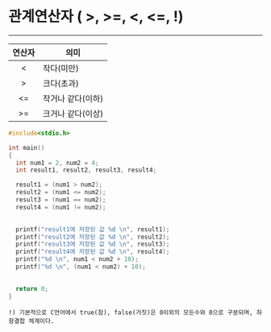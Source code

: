 # 관계연산자 ( >, >=, <, <=, !)
---

|연산자|의미|
|:---:|----|
|<|작다(미만)|
|>|크다(초과)|
|<=|작거나 같다(이하)|
|>=|크거나 같다(이상)|


```c
#include<stdio.h>

int main()
{
  int num1 = 2, num2 = 4;
  int result1, result2, result3, result4;

  result1 = (num1 > num2);
  result2 = (num1 <= num2);
  result3 = (num1 == num2);
  result4 = (num1 != num2);
  

  printf("result1에 저장된 값 %d \n", result1); 
  printf("result2에 저장된 값 %d \n", result2);
  printf("result3에 저장된 값 %d \n", result3);
  printf("result4에 저장된 값 %d \n", result4);
  printf("%d \n", num1 < num2 + 10); 
  printf("%d \n", (num1 < num2) + 10); 
  

  return 0;
}
```

    !) 기본적으로 C언어에서 true(참), false(거짓)은 0이외의 모든수와 0으로 구분되며, 좌항결합 체계이다. 
